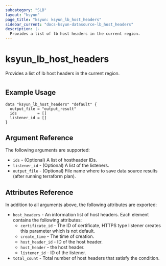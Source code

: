 ```yaml
---
subcategory: "SLB"
layout: "ksyun"
page_title: "ksyun: ksyun_lb_host_headers"
sidebar_current: "docs-ksyun-datasource-lb_host_headers"
description: |-
  Provides a list of lb host headers in the current region.
---
```


# ksyun_lb_host_headers

Provides a list of lb host headers in the current region.

#

## Example Usage

```hcl
data "ksyun_lb_host_headers" "default" {
  output_file = "output_result"
  ids         = []
  listener_id = []
}
```

## Argument Reference

The following arguments are supported:

* `ids` - (Optional) A list of hostheader IDs.
* `listener_id` - (Optional) A list of the listeners.
* `output_file` - (Optional) File name where to save data source results (after running terraform plan).

## Attributes Reference

In addition to all arguments above, the following attributes are exported:

* `host_headers` - An information list of host headers. Each element contains the following attributes:
  * `certificate_id` - The ID of certificate, HTTPS type listener creates this parameter which is not default.
  * `create_time` - The time of creation.
  * `host_header_id` - ID of the host header.
  * `host_header` - the host header.
  * `listener_id` - ID of the listener.
* `total_count` - Total number of host headers that satisfy the condition.


